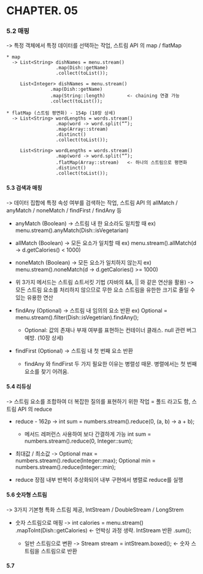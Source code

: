 # CHAPTER. 05

### 5.2 매핑 
-> 특정 객체에서 특정 데이터를 선택하는 작업, 스트림 API 의 map / flatMap

    * map 
      -> List<String> dishNames = menu.stream()
					  .map(Dish::getName)
					  .collect(toList());
             
         List<Integer> dishNames = menu.stream()
				  	.map(Dish::getName)
				  	.map(String::length) 		<- chaining 연결 가능
				  	.collect(toList());

    * flatMap (스트림 평면화) - 154p (10장 상세) 
      -> List<String> wordLengths = words.stream()
					  .map(word -> word.split(“”);
					  .map(Array::stream)
					  .distinct()
					  .collect(toList());

      	 List<String> wordLengths = words.stream()
					  .map(word -> word.split(“”);
					  .flatMap(Array::stream)	<- 하나의 스트림으로 평면화
					  .distinct()
					  .collect(toList());



#### 5.3 검색과 매칭
-> 데이터 집합에 특정 속성 여부를 검색하는 작업, 스트림 API 의 allMatch / anyMatch / noneMatch / findFirst / findAny 등

  * anyMatch (Boolean)
    -> 스트림 내 한 요소라도 일치할 때
       ex) menu.stream().anyMatch(Dish::isVegetarian)

  * allMatch (Boolean)
    -> 모든 요소가 일치할 때
    	 ex) menu.stream().allMatch(d -> d.getCalories() < 1000)

  * noneMatch (Boolean)
    -> 모든 요소가 일치하지 않는지
	     ex) menu.stream().noneMatch(d -> d.getCalories() >= 1000)

  * 위 3가지 메서드는 스트림 쇼트서킷 기법 (자바의 &&, || 와 같은 연산을 활용)
	  -> 모든 스트림 요소를 처리하지 않으므로 무한 요소 스트림을 유한한 크기로 줄일 수 있는 유용한 연산

  * findAny (Optional<T>)
    -> 스트림 내 임의의 요소 반환
    	 ex) Optional<Dish> = menu.stream().filter(Dish::isVegetrian).findAny();
	* Optional<T>: 값의 존재나 부재 여부를 표현하는 컨테이너 클래스. null 관련 버그 예방. (10장 상세)

  * findFirst (Optional<T>)
    -> 스트림 내 첫 번째 요소 반환
	* findAny 와 findFirst 두 가지 필요한 이유는 병렬성 때문. 병렬에서는 첫 번째 요소를 찾기 어려움.



#### 5.4 리듀싱
-> 스트림 요소를 조합하여 더 복잡한 질의를 표현하기 위한 작업 = 폴드 라고도 함, 스트림 API 의 reduce

  * reduce - 162p
    -> int sum = numbers.stream().reduce(0, (a, b) -> a + b);
	* 메서드 레퍼런스 사용하여 보다 간결하게 가능
	int sum = numbers.stream().reduce(0, Integer::sum);


  * 최대값 / 최소값
    -> Optional<Integer> max = numbers.stream().reduce(Integer::max);
    	 Optional<Integer> min = numbers.stream().reduce(Integer::min);
  * reduce 장점
	내부 반복이 추상화되어 내부 구현에서 병렬로 reduce를 실행



#### 5.6 숫자형 스트림
-> 3가지 기본형 특화 스트림 제공, IntStream / DoubleStream / LongStrem

  * 숫자 스트림으로 매핑
    -> int calories = menu.stream()
			    .mapToInt(Dish::getCalories)		<- 언박싱 과정 생략. IntStream 반환
			    .sum();

	* 일반 스트림으로 변환
    -> Stream<Integer> stream = intStream.boxed();		<- 숫자 스트림을 스트림으로 반환



#### 5.7 
